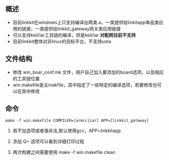 ## 概述

- 目前linkkit在windows上只支持编译出两类.a，一类提供给linkitapp单品类应用的链接，一类提供给linkkit_gateway网关类应用链接
- 可以支持keil/iar工具链的编译，但是keil/iar **对配网目前不支持**
- 目前linkkit整体对非linux的目标平台，不支持uota

## 文件结构

- 修改 win_boar_conf.mk 文件，用户自己加入要添加的board选项，以及相应的工具链位置
- win.makefile是主makfile，其中指定了一些特定的编译选项，若要修改也可以在其中修改

## 命令

    make -f win.makefile COMPILER=[armcc|iar] APP=[linkkit_gateway]
1. 若不加选项或者值非法,默认使用gcc，APP=linkkitapp

2. 添加 Q= 选项可以看到详细打印过程

3. 两次构建之间需要使用 make -f win.makefile clean
